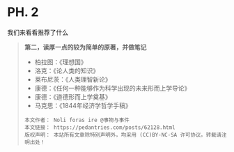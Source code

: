 # PH. 2
我们来看看推荐了什么
> **第二，读厚一点的较为简单的原著，并做笔记**
> * 柏拉图：《理想国》
> * 洛克：《论人类的知识》
> * 莱布尼茨：《人类理智新论》
> * 康德：《任何一种能够作为科学出现的未来形而上学导论》
> * 康德：《道德形而上学奠基》
> * 马克思：《1844年经济学哲学手稿》
>
> ```hide "许可信息"
> 本文作者： Noli foras ire @事物与事件  
> 本文链接： https://pedantries.com/posts/62128.html  
> 版权声明： 本站所有文章除特别声明外，均采用 (CC)BY-NC-SA 许可协议。转载请注明出处！
> ```
